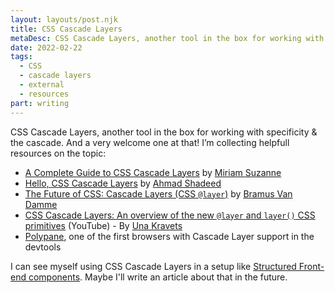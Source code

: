 ```yaml
---
layout: layouts/post.njk
title: CSS Cascade Layers
metaDesc: CSS Cascade Layers, another tool in the box for working with specificity & the cascade. And a very welcome one at that! An overview of informative arcticles on the topic.
date: 2022-02-22
tags:
  - CSS
  - cascade layers
  - external
  - resources
part: writing
---
```


CSS Cascade Layers, another tool in the box for working with specificity & the cascade. And a very welcome one at that! I’m collecting helpfull resources on the topic:

- [A Complete Guide to CSS Cascade Layers](https://css-tricks.com/css-cascade-layers/) by [Miriam Suzanne](https://twitter.com/TerribleMia)
- [Hello, CSS Cascade Layers](https://ishadeed.com/article/cascade-layers/) by [Ahmad Shadeed](https://twitter.com/shadeed9)
- [The Future of CSS: Cascade Layers (CSS `@layer`)](https://www.bram.us/2021/09/15/the-future-of-css-cascade-layers-css-at-layer/) by [Bramus Van Damme](https://twitter.com/bramus)
- [CSS Cascade Layers: An overview of the new `@layer` and `layer()` CSS primitives](https://youtu.be/ilrPpSQJb3U) (YouTube) - By [Una Kravets](https://twitter.com/Una)
- [Polypane](https://polypane.app), one of the first browsers with Cascade Layer support in the devtools

I can see myself using CSS Cascade Layers in a setup like [Structured Front-end components](/writing/structured-frontend-components). Maybe I'll write an article about that in the future.
